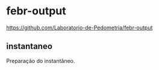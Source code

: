 # febr-output

https://github.com/Laboratorio-de-Pedometria/febr-output

## instantaneo

Preparação do instantâneo.
